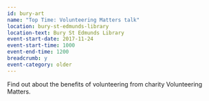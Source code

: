 ```yaml
---
id: bury-art
name: "Top Time: Volunteering Matters talk"
location: bury-st-edmunds-library
location-text: Bury St Edmunds Library
event-start-date: 2017-11-24
event-start-time: 1000
event-end-time: 1200
breadcrumb: y
event-category: older
---
```


Find out about the benefits of volunteering from charity Volunteering Matters.
